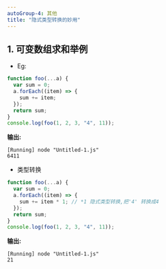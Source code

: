 ```yaml
---
autoGroup-4: 其他
title: "隐式类型转换的妙用"
---
```


## 1. 可变数组求和举例

- Eg:

```js
function foo(...a) {
  var sum = 0;
  a.forEach((item) => {
    sum += item;
  });
  return sum;
}
console.log(foo(1, 2, 3, "4", 11));
```

**输出:**

```
[Running] node "Untitled-1.js"
6411
```

- 类型转换

```js
function foo(...a) {
  var sum = 0;
  a.forEach((item) => {
    sum += item * 1; // *1 隐式类型转换,把'4' 转换成4
  });
  return sum;
}
console.log(foo(1, 2, 3, "4", 11));
```

**输出:**

```
[Running] node "Untitled-1.js"
21
```

